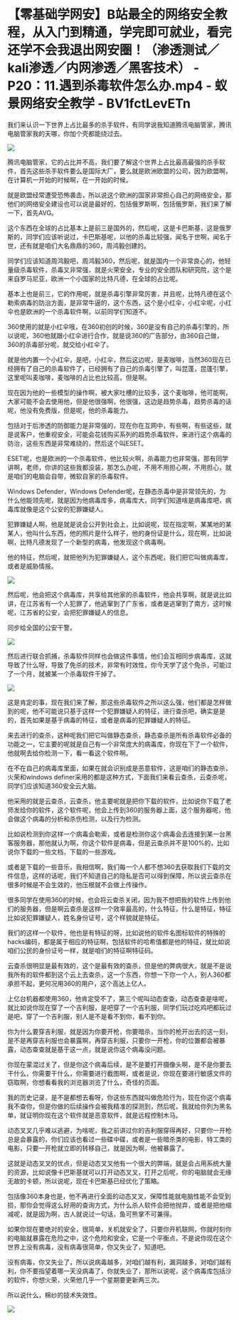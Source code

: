 # 【零基础学网安】B站最全的网络安全教程，从入门到精通，学完即可就业，看完还学不会我退出网安圈！（渗透测试／kali渗透／内网渗透／黑客技术） - P20：11.遇到杀毒软件怎么办.mp4 - 蚁景网络安全教学 - BV1fctLevETn

我们来认识一下世界上占比最多的杀手软件，有同学说我知道腾讯电脑管家，腾讯电脑管家我的天哪，你加个壳都能绕过去。



![](img/ef13b251f1fc38d047fe977c1caa78e8_1.png)

腾讯电脑管家，它的占比并不高，我们要了解这个世界上占比最高最强的杀手软件，首先这些杀手软件要么是国际大厂，要么就是欧洲欧盟的公司，因为欧盟啊，在计算机一开始的时候啊，在一开始的时候。

就是欧盟经常遭受恐怖袭击，所以说这个欧洲的国家非常担心自己的网络安全，那他们的网络安全建设也可以说是最好的，包括俄罗斯啊，包括俄罗斯，我们来了解一下，首先AVG。

这个东西在全球的占比基本上是前三是国外的，然后呢，这是卡巴斯基，这是俄罗斯的，同学们应该听说过，卡巴斯基呢，以他的杀毒比较强，闻名于世啊，闻名于世，还有就是咱们大名鼎鼎的360，周鸿毅创建的。

同学们应该知道周鸿毅吧，周鸿毅360，然后呢，就是国内一个非常良心的，他轻量级杀毒软件，杀毒又非常强，就是火荣安全，专业的安全团队和研究院，这个是来自罗马尼亚，欧洲一个小国家的比特凡德，在全球的占比呢。

基本上也是前三，它的作用呢，就是杀毒引擎非常厉害，并且呢，比特凡德在这个勒索病毒的防治方面，是非常牛逼的，这个东西，这个是小红伞，小红伞呢，小红伞也是欧洲的一个杀毒软件啊，以前同学们知道不。

360使用的就是小红伞哦，在360初创的时候，360是没有自己的杀毒引擎的，所以说呢，360他就跟小红伞进行合作，就是说360的广告部分，由360自己做，360的杀毒部分呢，就交给小红伞了。

就是他内置一个小红伞，是吧，小红伞，然后这边呢，是麦咖啡，当然360现在已经拥有了自己的杀毒软件了，已经拥有了自己的杀毒引擎了，叫昆蓬，昆蓬引擎，这里呢叫麦咖啡，麦咖啡的占比也比较高，但是啊。

现在因为他的一些模型的操作啊，被大家吐槽的比较多，这个麦咖啡，他可能啊，大家可能不会去使用他，但是他很强啊，他很强，这边是趋势杀毒，趋势杀毒的话呢，他没有免费版，但是呢，他的杀毒能力。

包括对于后渗透的防御能力是非常强的，现在你在互网中，有些啊，有些这些，就是说客户，他重视安全，可能会花钱购买系列的趋势杀毒软件，来进行这个病毒的防治，这些东西是非常难绕的，然后这个叫ESET。

ESET呢，也是欧洲的一个杀毒软件，他比较火啊，杀毒能力也非常强，那有同学讲啊，老师，你讲的这些我都没装，那怎么办呢，不用不用担心啊，不用担心，就是咱们的电脑会自带，微软自家的杀毒软件。

Windows Defender，Windows Defender呢，在静态杀毒中是非常领先的，为什么他能领先呢，就是因为他病毒库多，病毒库大，同学们知道啥是病毒库吧，病毒库就像是这个公安的犯罪嫌疑人。

犯罪嫌疑人啊，他是就是说会公开到社会上，比如说呢，现在指定啊，某某地的某某人，他叫什么东西，他的照片是什么样子，他的身份证是什么，现在啊，比如说啊，比特凡德发现了一个新型的病毒，他发现这个病毒啊。

他的特征，然后呢，就把他列为犯罪嫌疑人，这个东西呢，我们把它叫做病毒库，或者是威胁情报。

![](img/ef13b251f1fc38d047fe977c1caa78e8_3.png)

然后呢，他会把这个病毒库，共享给其他家的杀毒软件，他会共享啊，就是说比如讲，在江苏省有一个人犯罪了，他逃窜到了广东省，或者是逃窜到了南方，这时候呢，江苏省的公安，会把犯罪嫌疑人的信息。

同步给全国的公安干警。

![](img/ef13b251f1fc38d047fe977c1caa78e8_5.png)

然后进行联合抓捕，杀毒软件同样也会做这件事情，他们会互相同步病毒库，这就导致了什么呀，导致了免杀的技术，非常有时效性，你今天学了这个免杀，可能过了一个月，就被某一个杀毒软件干掉了。



![](img/ef13b251f1fc38d047fe977c1caa78e8_7.png)

这是肯定的事，现在我们来了解，那这些杀毒软件之所以这么强，他们都是怎样做到的呢，他不可能说只基于这样一个犯罪嫌疑人的特征，进行查杀吧，确实是是的，首先如果是基于病毒的特征，或者是病毒的犯罪嫌疑人的特征。

来去进行的查杀，这种呢我们把它叫做静态查杀，静态查杀是所有杀毒软件必备的功能之一，它主要的呢就是自己有一个非常庞大的病毒库，你现在下了一个软件，他就啊去给你检测一下，看一看这个软件啊。

在不在自己的病毒库里面，如果在就会识别成是恶意软件，这是咱们的静态查杀，火荣和windows definer采用的都是这种方式，下面我们来看云查杀，云查杀呢，同学们应该知道360安全云大脑。

他采用的就是云查杀，云查杀，他主要呢就是把你下载的软件，比如说你下载了老师发给你的软件，这个软件呢，他会上传到360的服务器上面，这个服务器呢，他会做这个病毒的分析和杀伤检测，以及行为检测。

比如说检测到你这样一个病毒会勒索，或者是检测你这个病毒会去连接到某一台黑客服务器，那他就认为啊，你这个软件是病毒，但是云查杀并不是100%的，比如说你下载的一些文档，下载的一些游戏。

或者是下载的一些音乐，我相信啊，我们每一个人都不想360去获取我们下载的文件信息，这样的话呢，我们不知道自己的隐私是否可以得到保障，所以说云查杀在很多时候是不会生效的，他压根就不会做上传操作。

很多同学在使用360的时候，也会将云查杀关闭，因为我不想把我的软件上传到他们的服务器，但是啊云查杀是这样一个效率最高的，什么特征，什么是特征，特征比如说犯罪嫌疑人，姓名身份证号，这个样貌就是特征。

我们的这样一个软件，他也是有特征的呀，比如说他的软件名图标软件的特殊的hacks编码，都是属于相应的特征啊，包括软件的哈希值都是他的特征，就比如说咱们公民的身份证号一样，就是咱们的特征啊特征码。

云查杀很明显是最有效的，这个是最有效的查杀，但是他的弊病很大，就是不是说我所有的软件都到这个云上去查杀，这一个东西，你想一下你一个人，别人360都承担不起，更何况用360的用户，这个高达上亿人。

上亿台机器都使用360，他肯定受不了，第三个呢叫动态查查，动态查查是啥呢，就比如说你现在穿了一个吉利服，是吧穿了一个吉利服，同学们玩过吃鸡吧都玩过是吧，穿了一个吉利服，别人是不是看不到你，看不到你。

你为什么要穿吉利服，就是因为你要开枪，你要暗杀，当你的枪开出去的这一刻，是不是再穿吉利服也会暴露啊，再穿吉利服，只要你一开枪，你的位置都会被暴露，动态查查就是基于这一点，就是说你这个病毒没问题。

你现在蒙混过关了，但是你这个病毒后续，是不是要打开摄像头啊，是不是你要去干什么，你需要干什么，你需要进行截图啊，或者是说，你现在要进行敏感文件的窃取啊，你想看看我的浏览器浏览了什么，奇怪的页面。

我的历史记录，是不是都想去看呀，你这些东西就叫做危险行为，现在你这个病毒我不查你，但是你做的后续操作会被我精准的探测到，然后呢，我就给你列为黑名单，就证明你现在这个软件就是恶意软件，就是远程控制木马。

动态叉叉几乎难以逃避，为啥呢，我之前讲过你的吉利服穿得再好，只要你一开枪总是会暴露的，你们应该也看过一些碟中碟，或者是一些暗杀类的电影，特工类的电影，只要一开枪就立即的转移自己，就是因为啊，他被暴露了。

这就是动态叉叉的优点，但是动态叉叉他有一个很大的弊端，就是会占用系统大量的资源，比如说像卡巴斯基就可以打开动态叉叉，打开之后呢，你的电脑就会无缘无故的卡顿，所以说呢，现在卡巴斯基已经优化了策略。

包括像360本身也是，他不再进行全面的动态叉叉，保障性能就电脑性能不会受到损，那你会觉得这么好用的查询方式，为什么杀人软件会把他抛弃，或者是把他缩减呢，就是因为啊，古人就说过一句话，鱼可熊掌不可兼得。

如果你现在要绝对的安全，很简单，关机就安全了，只要你开机联网，你就时刻你的电脑就暴露在危险之中，这个危险和安全，它是一个平衡点，不是说你现在这个世界上没有病毒，没有病毒很简单，你又失业了，知道吧。

没有病毒，你又失业了，所以说病毒越多，对咱们越有利，漏洞越多，对咱们越有利，你不要指望着哪一天没病毒了，你就失业了，那所以说呢，这个病毒库包括沙的软件，你想火荣，火荣他几乎一个星期要更新两三次。

所以说什么，棉纱的技术失效性。

![](img/ef13b251f1fc38d047fe977c1caa78e8_9.png)